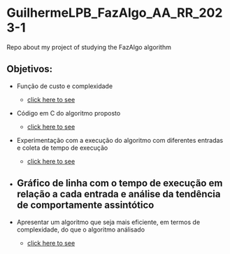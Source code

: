 # GuilhermeLPB_FazAlgo_AA_RR_2023-1
 Repo about my project of studying the FazAlgo algorithm

## Objetivos:
- Função de custo e complexidade
  - [click here to see](./files/complexity_cost-function.md)
- Código em C do algoritmo proposto
  - [click here to see](./code/)
- Experimentação com a execução do algoritmo com diferentes entradas e coleta de tempo de execução
  - [click here to see](./testsresults.md)

- Gráfico de linha com o tempo de execução em relação a cada entrada e análise da tendência de comportamente assintótico
  - 
- Apresentar um algoritmo que seja mais eficiente, em termos de complexidade, do que o algoritmo análisado
  - [click here to see](./)